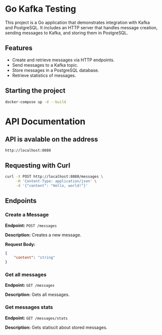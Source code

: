 # Go Kafka Testing

This project is a Go application that demonstrates integration with Kafka and PostgreSQL. It includes an HTTP server that handles message creation, sending messages to Kafka, and storing them in PostgreSQL.

## Features

- Create and retrieve messages via HTTP endpoints.
- Send messages to a Kafka topic.
- Store messages in a PostgreSQL database.
- Retrieve statistics of messages.

## Starting the project
```sh
docker-compose up -d --build
```

# API Documentation

## API is avalable on the address

```url
http://localhost:8080
```

## Requesting with Curl 
```sh
curl -X POST http://localhost:8080/messages \
     -H 'Content-Type: application/json' \
     -d '{"content": "Hello, world!"}'
```

## Endpoints

### Create a Message

**Endpoint:** `POST /messages`

**Description:** Creates a new message.

**Request Body:**
```json
{
    "content": "string"
}
```
### Get all messages

**Endpoint:** `GET /messages`

**Description:** Gets all messages.

### Get messages stats

**Endpoint:** `GET /messages/stats`

**Description:** Gets statiscit about stored messages.